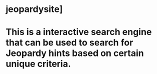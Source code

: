 # jeopardysite]
# This is a interactive search engine that can be used to search for Jeopardy hints based on certain unique criteria.
